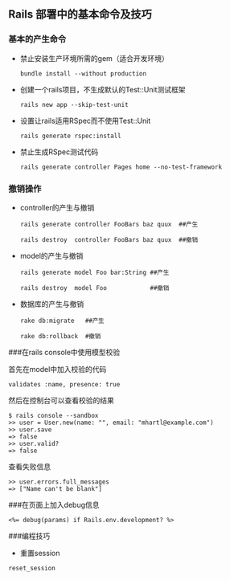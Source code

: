 Rails 部署中的基本命令及技巧
----

### 基本的产生命令

- 禁止安装生产环境所需的gem（适合开发环境）

    `bundle install --without production `

- 创建一个rails项目，不生成默认的Test::Unit测试框架

    `rails new app --skip-test-unit`

- 设置让rails适用RSpec而不使用Test::Unit
    
    `rails generate rspec:install`

- 禁止生成RSpec测试代码

    `rails generate controller Pages home --no-test-framework`

### 撤销操作

- controller的产生与撤销
    
    `rails generate controller FooBars baz quux  ##产生`

    `rails destroy  controller FooBars baz quux  ##撤销`

- model的产生与撤销

   `rails generate model Foo bar:String ##产生`
   
   `rails destroy  model Foo            ##撤销`

- 数据库的产生与撤销
    
   `rake db:migrate   ##产生`
    
   `rake db:rollback  #撤销`

###在rails console中使用模型校验

首先在model中加入校验的代码

`validates :name, presence: true`

然后在控制台可以查看校验的结果

```
$ rails console --sandbox
>> user = User.new(name: "", email: "mhartl@example.com")
>> user.save
=> false
>> user.valid?
=> false
```
查看失败信息

```
>> user.errors.full_messages
=> ["Name can't be blank"]
```
###在页面上加入debug信息

```
<%= debug(params) if Rails.env.development? %>
```
###编程技巧

- 重置session

`reset_session`
